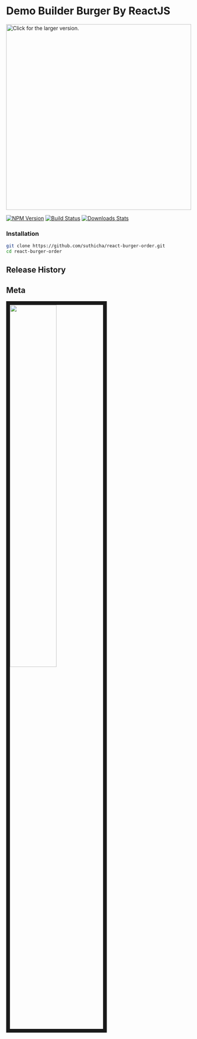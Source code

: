 
# Demo Builder Burger By ReactJS

<a href="https://drive.google.com/uc?export=view&id=1iyxKlcNWDUc5JLVLXpqpkXq-2pLkT4UQ"><img src="https://drive.google.com/uc?export=view&id=1iyxKlcNWDUc5JLVLXpqpkXq-2pLkT4UQ" style="width: 500px; max-width: 100%; height: auto" title="Click for the larger version." /></a>

[![NPM Version][npm-image]][npm-url]
[![Build Status][travis-image]][travis-url]
[![Downloads Stats][npm-downloads]][npm-url]

### Installation
```sh
git clone https://github.com/suthicha/react-burger-order.git
cd react-burger-order
```
## Release History

## Meta
<a href="http://www.youtube.com/watch?feature=player_embedded&v=AXNclHBcwrk" target="_blank"><img src="http://img.youtube.com/vi/AXNclHBcwrk/0.jpg" 
alt="" width="50%" height="50%" border="10" /></a>


<!-- Markdown link & img dfn's -->
[npm-image]: https://img.shields.io/npm/v/datadog-metrics.svg?style=flat-square
[npm-url]: https://npmjs.org/package/datadog-metrics
[npm-downloads]: https://img.shields.io/npm/dm/datadog-metrics.svg?style=flat-square
[travis-image]: https://img.shields.io/travis/dbader/node-datadog-metrics/master.svg?style=flat-square
[travis-url]: https://travis-ci.org/dbader/node-datadog-metrics
